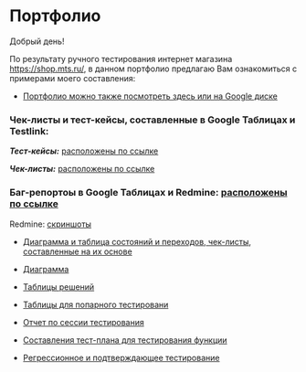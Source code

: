 # Портфолио
Добрый день!

По результату ручного тестирования интернет магазина https://shop.mts.ru/, в данном портфолио предлагаю Вам ознакомиться с примерами моего составления:

- [Портфолио можно также посмотреть здесь или на Google диске](https://drive.google.com/drive/folders/1WFw21AFfZYr9O9CI_qr59HjNnMWTSUlc?usp=sharing)

### Чек-листы и тест-кейсы, составленные в Google Таблицах и Testlink:
***Тест-кейсы:*** [расположены по ссылке](https://docs.google.com/spreadsheets/d/1GNriNRHUg3GCYt3XPiJv6lOJH-zgKg2ot-fB0QlvsU4/edit?usp=sharing)

***Чек-листы:*** [расположены по ссылке](https://docs.google.com/spreadsheets/d/1twU8uoC4hwtD3cUvv6KQaCyMT4U-ZuDnWJYxl12146g/edit?usp=sharing)

### Баг-репортоы в Google Таблицах и Redmine: [расположены по ссылке](https://docs.google.com/spreadsheets/d/1rv03eOKFKy9rKM1miGlVc-8vhilj67ACFl_zDy2qID0/edit?usp=sharing)

Redmine: [скриншоты](https://drive.google.com/drive/folders/1UKfmKA6ppXj-BbHMo-OovAn55SuRYw43?usp=sharing)

- [Диаграмма и таблица состояний и переходов, чек-листы, составленные на их основе](https://docs.google.com/spreadsheets/d/17ENhq0hE63YsjheBAzrMYe268DghXA-BdWJ_-pjXK2Y/edit?usp=sharing)

- [Диаграмма](https://drive.google.com/file/d/12prYX2n9aClPjKLkhygfhtqjgaaWtc7O/view?usp=sharing)

- [Таблицы решений](https://docs.google.com/spreadsheets/d/1wMCUiu04uqqs2bTWOrtxb4ouC9YE6N5a5p0_Qj75UWU/edit?usp=sharing)

- [Таблицы для попарного тестировани](https://docs.google.com/spreadsheets/d/1RK4rK-I6vWpLsOGB2dZs4FmN-Je6Mvzf5YkrPE_U9Ck/edit?usp=sharing)

- [Отчет по сессии тестирования](https://docs.google.com/spreadsheets/d/125eQLvsa6DYd3HcJN9kKxMNp-_kRgPD1rplg68pLkoE/edit?usp=sharing)

- [Составления тест-плана для тестирования функции](https://docs.google.com/spreadsheets/d/1F2ALOXE-JPexZ7nfIAHMbTojzLEPTkMJfbqwXoB6P1E/edit?usp=sharing)

- [Регрессионное и подтверждающее тестирование](https://docs.google.com/spreadsheets/d/1u4sPCPN6F0jJIXv65g9_6trxAJ5wpAHwWAC2W0oGloQ/edit?usp=sharing)

